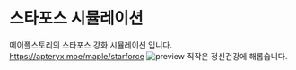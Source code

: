 # 스타포스 시뮬레이션
메이플스토리의 스타포스 강화 시뮬레이션 입니다.
https://apteryx.moe/maple/starforce
![preview](https://blog.apteryx.moe/wp-content/uploads/2019/02/스크린샷-2019-02-06-오전-2.05.20.png)
직작은 정신건강에 해롭습니다.

